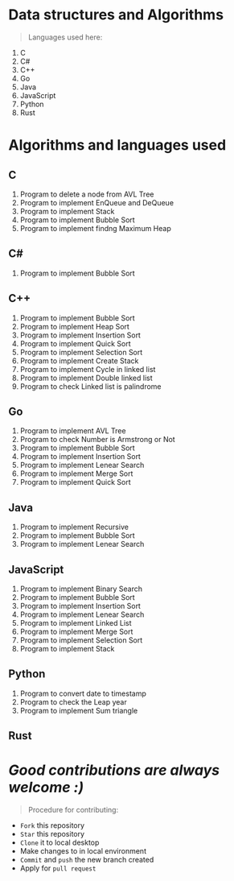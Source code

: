 # Data structures and Algorithms
> Languages used here:
<!-- Languages start here -->
1. C
2. C#
3. C++
4. Go
5. Java
6. JavaScript
7. Python
8. Rust
<!-- Languages end here -->

# Algorithms and languages used
## C
1. Program to delete a node from AVL Tree
2. Program to implement EnQueue and DeQueue
3. Program to implement Stack
4. Program to implement Bubble Sort
5. Program to implement findng Maximum Heap

## C#
1. Program to implement Bubble Sort

## C++
1. Program to implement Bubble Sort
2. Program to implement Heap Sort
3. Program to implement Insertion Sort
4. Program to implement Quick Sort
5. Program to implement Selection Sort
6. Program to implement Create Stack
7. Program to implement Cycle in linked list
8. Program to implement Double linked list
9. Program to check Linked list is palindrome

## Go
1. Program to implement AVL Tree
2. Program to check Number is Armstrong or Not
3. Program to implement Bubble Sort
4. Program to implement Insertion Sort
5. Program to implement Lenear Search
6. Program to implement Merge Sort
7. Program to implement Quick Sort

## Java
1. Program to implement Recursive
2. Program to implement Bubble Sort
3. Program to implement Lenear Search

## JavaScript
1. Program to implement Binary Search
2. Program to implement Bubble Sort
3. Program to implement Insertion Sort
4. Program to implement Lenear Search
5. Program to implement Linked List
6. Program to implement Merge Sort
7. Program to implement Selection Sort
8. Program to implement Stack

## Python
1. Program to convert date to timestamp
2. Program to check the Leap year
3. Program to implement Sum triangle

## Rust


# *Good contributions are always welcome :)*
> Procedure for contributing:
- `Fork` this repository
- `Star` this repository
- `Clone` it to local desktop
- Make changes to in local environment
- `Commit` and `push` the new branch created
- Apply for `pull request`

